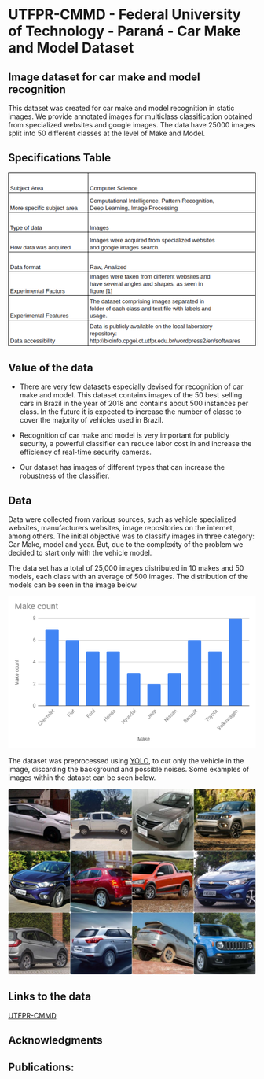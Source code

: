 # UTFPR-CMMD - Federal University of Technology - Paraná - Car Make and Model Dataset

## Image dataset for car make and model recognition

This dataset was created for car make and model recognition in static images. We provide annotated images for multiclass classification obtained from specialized websites and google images. The data have 25000 images split into 50 different classes at the level of Make and Model.

## Specifications Table

![Specification Table](SpecificationTable.PNG)

## Value of the data

* There are very few datasets especially devised for recognition of car make and model. This dataset contains images of the 50 best selling cars in Brazil in the year of 2018 and contains about 500 instances per class. In the future it is expected to increase the number of classe to cover the majority of vehicles used in Brazil.

* Recognition of car make and model is very important for publicly security, a powerful classifier can reduce labor cost in and increase the efficiency of real-time security cameras.

* Our dataset has images of different types that can increase the robustness of the classifier.


## Data

Data were collected from various sources, such as vehicle specialized websites, manufacturers websites, image repositories on the internet, among others. The initial objective was to classify images in three category: Car Make, model and year. But, due to the complexity of the problem we decided to start only with the vehicle model.

The data set has a total of 25,000 images distributed in 10 makes and 50 models, each class with an average of 500 images. The distribution of the models can be seen in the image below.

![Make Count](make_count.png)

The dataset was preprocessed using [YOLO](https://pjreddie.com/darknet/yolo/), to cut only the vehicle in the image, discarding the background and possible noises. Some examples of images within the dataset can be seen below.

![CMMD-UTFPR](mosaico.JPG)


## Links to the data
[UTFPR-CMMD]()

## Acknowledgments

## Publications:




